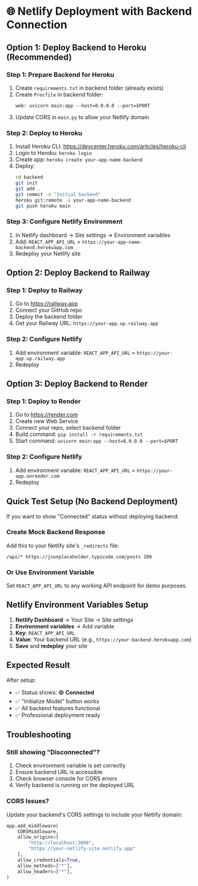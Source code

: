 # 🌐 Netlify Deployment with Backend Connection

## Option 1: Deploy Backend to Heroku (Recommended)

### Step 1: Prepare Backend for Heroku
1. Create `requirements.txt` in backend folder (already exists)
2. Create `Procfile` in backend folder:
   ```
   web: uvicorn main:app --host=0.0.0.0 --port=$PORT
   ```
3. Update CORS in `main.py` to allow your Netlify domain

### Step 2: Deploy to Heroku
1. Install Heroku CLI: https://devcenter.heroku.com/articles/heroku-cli
2. Login to Heroku: `heroku login`
3. Create app: `heroku create your-app-name-backend`
4. Deploy:
   ```bash
   cd backend
   git init
   git add .
   git commit -m "Initial backend"
   heroku git:remote -a your-app-name-backend
   git push heroku main
   ```

### Step 3: Configure Netlify Environment
1. In Netlify dashboard → Site settings → Environment variables
2. Add: `REACT_APP_API_URL` = `https://your-app-name-backend.herokuapp.com`
3. Redeploy your Netlify site

## Option 2: Deploy Backend to Railway

### Step 1: Deploy to Railway
1. Go to https://railway.app
2. Connect your GitHub repo
3. Deploy the backend folder
4. Get your Railway URL: `https://your-app.up.railway.app`

### Step 2: Configure Netlify
1. Add environment variable: `REACT_APP_API_URL` = `https://your-app.up.railway.app`
2. Redeploy

## Option 3: Deploy Backend to Render

### Step 1: Deploy to Render
1. Go to https://render.com
2. Create new Web Service
3. Connect your repo, select backend folder
4. Build command: `pip install -r requirements.txt`
5. Start command: `uvicorn main:app --host=0.0.0.0 --port=$PORT`

### Step 2: Configure Netlify
1. Add environment variable: `REACT_APP_API_URL` = `https://your-app.onrender.com`
2. Redeploy

## Quick Test Setup (No Backend Deployment)

If you want to show "Connected" status without deploying backend:

### Create Mock Backend Response
Add this to your Netlify site's `_redirects` file:
```
/api/* https://jsonplaceholder.typicode.com/posts 200
```

### Or Use Environment Variable
Set `REACT_APP_API_URL` to any working API endpoint for demo purposes.

## Netlify Environment Variables Setup

1. **Netlify Dashboard** → Your Site → Site settings
2. **Environment variables** → Add variable
3. **Key**: `REACT_APP_API_URL`
4. **Value**: Your backend URL (e.g., `https://your-backend.herokuapp.com`)
5. **Save** and **redeploy** your site

## Expected Result

After setup:
- ✅ Status shows: 🟢 **Connected**
- ✅ "Initialize Model" button works
- ✅ All backend features functional
- ✅ Professional deployment ready

## Troubleshooting

### Still showing "Disconnected"?
1. Check environment variable is set correctly
2. Ensure backend URL is accessible
3. Check browser console for CORS errors
4. Verify backend is running on the deployed URL

### CORS Issues?
Update your backend's CORS settings to include your Netlify domain:
```python
app.add_middleware(
    CORSMiddleware,
    allow_origins=[
        "http://localhost:3000",
        "https://your-netlify-site.netlify.app"
    ],
    allow_credentials=True,
    allow_methods=["*"],
    allow_headers=["*"],
)
```
